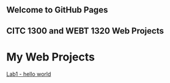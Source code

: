 ## Welcome to GitHub Pages
## CITC 1300 and WEBT 1320 Web Projects

<h1> My Web Projects </h1>

<a href="Lab1/Index.html">Lab1 - hello world</a>
